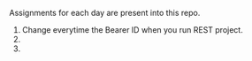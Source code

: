Assignments for each day are present into this repo.
1. Change everytime the Bearer ID when you run REST project.
2.
3.
